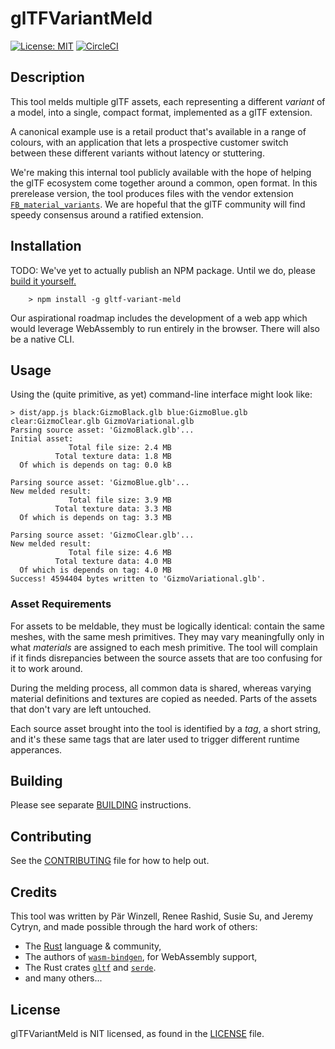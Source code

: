 # glTFVariantMeld

[![License: MIT](https://img.shields.io/badge/License-MIT-yellow.svg)](https://opensource.org/licenses/MIT)
[![CircleCI](https://circleci.com/gh/facebookincubator/glTFVariantMeld/tree/master.svg?style=svg&circle-token=444333da241c0fc99a7ac8f786129f3bce774b43)](https://circleci.com/gh/facebookincubator/glTFVariantMeld/tree/master)

## Description

This tool melds multiple glTF assets, each representing a different _variant_ of a model,
into a single, compact format, implemented as a glTF extension.

A canonical example use is a retail product that's available in a range of colours, with
an application that lets a prospective customer switch between these different variants
without latency or stuttering.

We're making this internal tool publicly available with the hope of helping the glTF
ecosystem come together around a common, open format. In this prerelease version, the tool
produces files with the vendor extension
[`FB_material_variants`](https://github.com/KhronosGroup/glTF/pull/1681). We are hopeful
that the glTF community will find speedy consensus around a ratified extension.

## Installation

TODO: We've yet to actually publish an NPM package. Until we do, please [build it yourself.](BUILDING.md)

```
    > npm install -g gltf-variant-meld
```

Our aspirational roadmap includes the development of a web app which would leverage
WebAssembly to run entirely in the browser. There will also be a native CLI.

## Usage

Using the (quite primitive, as yet) command-line interface might look like:

```shell
> dist/app.js black:GizmoBlack.glb blue:GizmoBlue.glb clear:GizmoClear.glb GizmoVariational.glb
Parsing source asset: 'GizmoBlack.glb'...
Initial asset:
             Total file size: 2.4 MB
          Total texture data: 1.8 MB
  Of which is depends on tag: 0.0 kB

Parsing source asset: 'GizmoBlue.glb'...
New melded result:
             Total file size: 3.9 MB
          Total texture data: 3.3 MB
  Of which is depends on tag: 3.3 MB

Parsing source asset: 'GizmoClear.glb'...
New melded result:
             Total file size: 4.6 MB
          Total texture data: 4.0 MB
  Of which is depends on tag: 4.0 MB
Success! 4594404 bytes written to 'GizmoVariational.glb'.
```

### Asset Requirements

For assets to be meldable, they must be logically identical: contain the same meshes, with
the same mesh primitives. They may vary meaningfully only in what _materials_ are assigned
to each mesh primitive. The tool will complain if it finds disrepancies between the source
assets that are too confusing for it to work around.

During the melding process, all common data is shared, whereas varying material definitions and
textures are copied as needed. Parts of the assets that don't vary are left untouched.

Each source asset brought into the tool is identified by a _tag_, a short string, and it's
these same tags that are later used to trigger different runtime apperances.

## Building

Please see separate [BUILDING](BUILDING.md) instructions.

## Contributing

See the [CONTRIBUTING](CONTRIBUTING.md) file for how to help out.

## Credits

This tool was written by Pär Winzell, Renee Rashid, Susie Su, and Jeremy Cytryn, and made possible
through the hard work of others:

- The [Rust](https://www.rust-lang.org/) language & community,
- The authors of [`wasm-bindgen`](https://rustwasm.github.io/docs/wasm-bindgen/), for WebAssembly support,
- The Rust crates [`gltf`](https://github.com/gltf-rs/gltf) and
  [`serde`](https://github.com/serde-rs/serde).
- and many others...

## License

glTFVariantMeld is NIT licensed, as found in the [LICENSE](LICENSE.txt) file.
